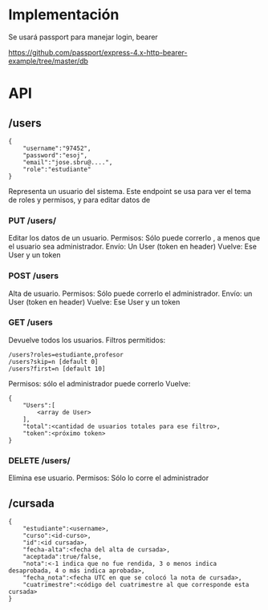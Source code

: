 # Implementación
Se usará passport para manejar login, bearer

https://github.com/passport/express-4.x-http-bearer-example/tree/master/db

# API

## /users
```
{
    "username":"97452",
    "password":"esoj",
    "email":"jose.sbru@....",
    "role":"estudiante"
}
```
Representa un usuario del sistema. Este endpoint se usa para ver el tema de roles y permisos, y para editar datos de 
### PUT /users/<username>
Editar los datos de un usuario.
Permisos: Sólo puede correrlo <username>, a menos que el usuario sea administrador.
Envío: Un User (token en header)
Vuelve: Ese User y un token
### POST /users
Alta de usuario.
Permisos: Sólo puede correrlo el administrador.
Envío: un User (token en header)
Vuelve: Ese User y un token
### GET /users
Devuelve todos los usuarios. Filtros permitidos:
```
/users?roles=estudiante,profesor
/users?skip=n [default 0]
/users?first=n [default 10]
```
Permisos: sólo el administrador puede correrlo
Vuelve:
```
{
    "Users":[
        <array de User>
    ],
    "total":<cantidad de usuarios totales para ese filtro>,
    "token":<próximo token>
}
```
### DELETE /users/<username>
Elimina ese usuario.
Permisos: Sólo lo corre el administrador


## /cursada
```TIENEN QUE SER DIFERENTES EL POST EL PUT Y EL GET
{
    "estudiante":<username>,
    "curso":<id-curso>,
    "id":<id cursada>,
    "fecha-alta":<fecha del alta de cursada>,
    "aceptada":true/false,
    "nota":<-1 indica que no fue rendida, 3 o menos indica desaprobada, 4 o más indica aprobada>,
    "fecha_nota":<fecha UTC en que se colocó la nota de cursada>,
    "cuatrimestre":<código del cuatrimestre al que corresponde esta cursada>
}
```